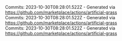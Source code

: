 Commits: 2023-10-30T08:28:01.522Z - Generated via https://github.com/marketplace/actions/artificial-grass
<br>
Commits: 2023-10-30T08:28:01.522Z - Generated via https://github.com/marketplace/actions/artificial-grass
<br>
Commits: 2023-10-30T08:28:01.522Z - Generated via https://github.com/marketplace/actions/artificial-grass
<br>
